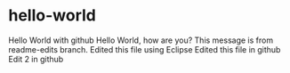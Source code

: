 # hello-world
Hello World with github
Hello World, how are you? This message is from readme-edits branch.
Edited this file using Eclipse
Edited this file in github
Edit 2 in github
